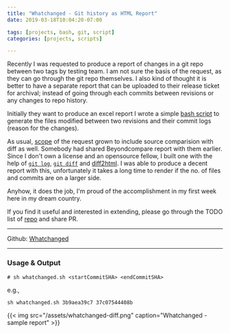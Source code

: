 ```yaml
---
title: "Whatchanged - Git history as HTML Report"
date: 2019-03-18T10:04:20-07:00

tags: [projects, bash, git, script]
categories: [projects, scripts]

---
```



Recently I was requested to produce a report of changes in a git repo between two tags by testing team. I am not sure the basis of the request, as they can go through the git repo themselves. I also kind of thought it is better to have a separate report that can be uploaded to their release ticket for archival; instead of going through each commits between revisions or any changes to repo history. 

Initially they want to produce an excel report I wrote a simple [bash script](https://github.com/palaniraja/whatchanged/commit/30f731dfcd4bec2be3a023a09150e076b03e9738) to generate the files modified between two revisions and their commit logs (reason for the changes). 

As usual, [scope](https://gist.github.com/palaniraja/2bb7d7d64eef279e683b43e19c56c555/revisions#diff-75153e0b9726055d043a88aff751082c) of the request grown to include source comparision with diff as well. Somebody had shared Beyondcompare report with them earlier. Since I don't own a license and an opensource fellow, I built one  with the help of [`git log`](https://git-scm.com/docs/git-log), [`git diff`](https://git-scm.com/docs/git-diff) and [diff2html](https://github.com/rtfpessoa/diff2html). I was able to produce a decent report with this, unfortunately it takes a long time to render if the no. of files and commits are on a larger side.

Anyhow, it does the job, I'm proud of the accomplishment in my first week here in my dream country. 

If you find it useful and interested in extending, please go through the TODO list of [repo](https://github.com/palaniraja/whatchanged#todo) and share PR.


---

Github: [Whatchanged](https://github.com/palaniraja/whatchanged)

---

### Usage & Output

```
# sh whatchanged.sh <startCommitSHA> <endCommitSHA>
```
e.g.,
```
sh whatchanged.sh 3b9aea39c7 37c07544408b
```

{{< img src="/assets/whatchanged-diff.png"  caption="Whatchanged - sample report" >}}